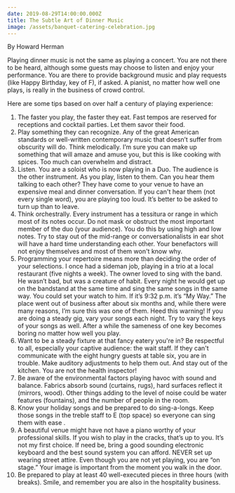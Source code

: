 ```yaml
---
date: 2019-08-29T14:00:00.000Z
title: The Subtle Art of Dinner Music
image: /assets/banquet-catering-celebration.jpg
---
```

By Howard Herman

Playing dinner music is not the same as playing a concert. You are not there to be heard, although some guests may choose to listen and enjoy your performance. You are there to provide background music and play requests (like Happy Birthday, key of F), if asked. A pianist, no matter how well one plays, is really in the business of crowd control.

Here are some tips based on over half a century of playing experience:

1. The faster you play, the faster they eat. Fast tempos are reserved for receptions and cocktail parties. Let them savor their food.
2. Play something they can recognize. Any of the great American standards or well-written contemporary music that doesn’t suffer from obscurity will do. Think melodically. I’m sure you can make up something that will amaze and amuse you, but this is like cooking with spices. Too much can overwhelm and distract.
3. Listen. You are a soloist who is now playing in a Duo. The audience is the other instrument. As you play, listen to them. Can you hear them talking to each other? They have come to your venue to have an expensive meal and dinner conversation. If you can't hear them (not every single word), you are playing too loud. It’s better to be asked to turn up than to leave.
4. Think orchestrally. Every instrument has a tessitura or range in which most of its notes occur. Do not mask or obstruct the most important member of the duo (your audience). You do this by using high and low notes. Try to stay out of the mid-range or conversationalists in ear shot will have a hard time understanding each other. Your benefactors will not enjoy themselves and most of them won't know why.
5. Programming your repertoire means more than deciding the order of your selections. I once had a sideman job, playing in a trio at a local restaurant (five nights a week). The owner loved to sing with the band. He wasn’t bad, but was a creature of habit. Every night he would get up on the bandstand at the same time and sing the same songs in the same way. You could set your watch to him. If it’s 9:32 p.m. it’s “My Way.” The place went out of business after about six months and, while there were many reasons, I’m sure this was one of them. Heed this warning! If you are doing a steady gig, vary your songs each night. Try to vary the keys of your songs as well. After a while the sameness of one key becomes boring no matter how well you play.
6. Want to be a steady fixture at that fancy eatery you're in? Be respectful to all, especially your captive audience: the wait staff. If they can't communicate with the eight hungry guests at table six, you are in trouble. Make auditory adjustments to help them out. And stay out of the kitchen. You are not the health inspector!
7. Be aware of the environmental factors playing havoc with sound and balance. Fabrics absorb sound (curtains, rugs), hard surfaces reflect it (mirrors, wood). Other things adding to the level of noise could be water features (fountains), and the number of people in the room.
8. Know your holiday songs and be prepared to do sing-a-longs. Keep those songs in the treble staff to E (top space) so everyone can sing them with ease .
9. A beautiful venue might have not have a piano worthy of your professional skills. If you wish to play in the cracks, that’s up to you. It’s not my first choice. If need be, bring a good sounding electronic keyboard and the best sound system you can afford. NEVER set up wearing street attire. Even though you are not yet playing, you are “on stage.” Your image is important from the moment you walk in the door.   
10. Be prepared to play at least 40 well-executed pieces in three hours (with breaks). Smile, and remember you are also in the hospitality business.
